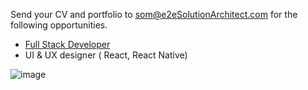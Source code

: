 
Send your CV and portfolio to som@e2eSolutionArchitect.com for the following opportunities. 

- [Full Stack Developer](https://github.com/e2eSolutionArchitect/academy/blob/main/career/full-stack-developer.md)
- UI & UX designer ( React, React Native)
  
![image](https://github.com/e2eSolutionArchitect/academy/assets/8308302/10451fed-8d1a-4b29-bbd3-9e263fae66c1)

